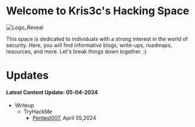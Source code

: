 # Welcome to Kris3c's Hacking Space 

![Logo_Reveal](https://github.com/kris3c/kris3c.github.io/assets/128035061/fa29d69d-5e46-4f48-9c08-679a3055df0a)

This space is dedicated to individuals with a strong interest in the world of security. Here, you will find informative blogs, write-ups, roadmaps, resources, and more. Let's break things down together. :)

# Updates

#### Latest Content Update: 05-04-2024

- Writeup
  - TryHackMe
    - [Pentest007](https://kris3c.github.io/writeup/tryhackme/pentest007), April 05,2024


